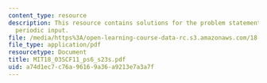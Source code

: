 ```yaml
---
content_type: resource
description: This resource contains solutions for the problem statements related to
  periodic input.
file: /media/https%3A/open-learning-course-data-rc.s3.amazonaws.com/18-03sc-differential-equations-fall-2011/a74d1ec7c76a96169a36a9213e7a3a7f_MIT18_03SCF11_ps6_s23s.pdf
file_type: application/pdf
resourcetype: Document
title: MIT18_03SCF11_ps6_s23s.pdf
uid: a74d1ec7-c76a-9616-9a36-a9213e7a3a7f
---
```

